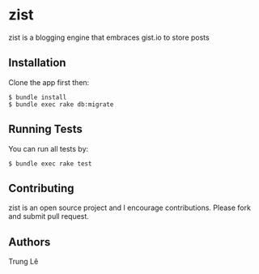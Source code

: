# zist

zist is a blogging engine that embraces gist.io to store posts

## Installation

Clone the app first then:

    $ bundle install
    $ bundle exec rake db:migrate

## Running Tests

You can run all tests by:

    $ bundle exec rake test

## Contributing

zist is an open source project and I encourage contributions. Please fork and submit pull request.

## Authors

Trung Lê

